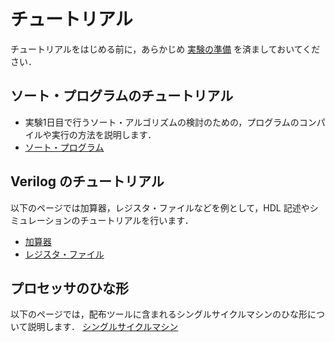 # チュートリアル

チュートリアルをはじめる前に，あらかじめ [実験の準備](setup.md) を済ましておいてください．

## ソート・プログラムのチュートリアル

* 実験1日目で行うソート・アルゴリズムの検討のための，プログラムのコンパイルや実行の方法を説明します．
* [ソート・プログラム](sort.md)

## Verilog のチュートリアル

以下のページでは加算器，レジスタ・ファイルなどを例として，HDL 記述やシミュレーションのチュートリアルを行います．

* [加算器](tutorial/adder.md)
* [レジスタ・ファイル](tutorial/regfile.md)


## プロセッサのひな形

以下のページでは，配布ツールに含まれるシングルサイクルマシンのひな形について説明します．
[シングルサイクルマシン](tutorial/single.md)
